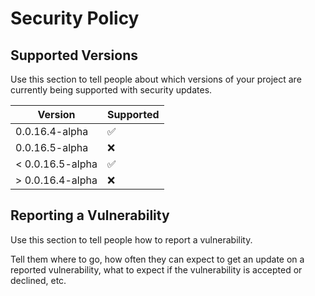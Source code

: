 # Security Policy

## Supported Versions

Use this section to tell people about which versions of your project are
currently being supported with security updates.

| Version | Supported          |
| ------- | ------------------ |
| 0.0.16.4-alpha | :white_check_mark: |
| 0.0.16.5-alpha | :x:                |
| < 0.0.16.5-alpha | :white_check_mark: |
| > 0.0.16.4-alpha | :x:                |

## Reporting a Vulnerability

Use this section to tell people how to report a vulnerability.

Tell them where to go, how often they can expect to get an update on a
reported vulnerability, what to expect if the vulnerability is accepted or
declined, etc.

